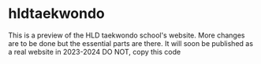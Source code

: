 # hldtaekwondo
This is a preview of the HLD taekwondo school's website. More changes are to be done but the essential parts are there. It will soon be published as a real website in 2023-2024
DO NOT, copy this code
